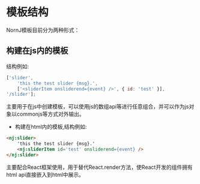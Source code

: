 # 模板结构

NornJ模板目前分为两种形式：

## 构建在js内的模板

结构例如:
```js
['slider',
    'this the test slider {msg}.',
    ['<sliderItem onsliderend={event} />', { id: 'test' }],
'/slider'];
```
主要用于在js中创建模板，可以使用js的数组api等进行任意组合，并可以作为js对象以commonjs等方式对外输出。

* 构建在html内的模板,结构例如:
```html
<nj:slider>
    'this the test slider {msg}.'
    <nj:sliderItem id='test' onsliderend={event} />
</nj:slider>
```
主要配合React框架使用，用于替代React.render方法，使React开发的组件拥有html api直接嵌入到html中展示。
